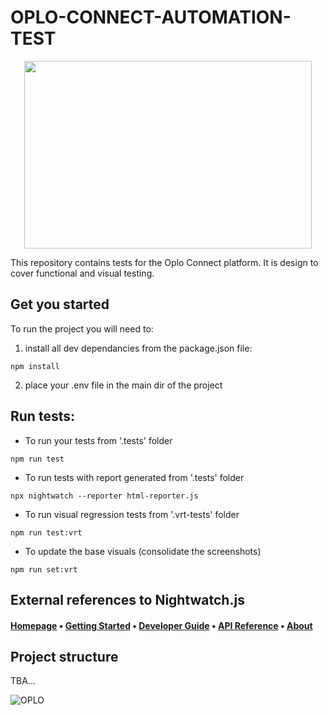 
# OPLO-CONNECT-AUTOMATION-TEST 
<p align="center">
  <img width="460" height="300" src="https://encrypted-tbn0.gstatic.com/images?q=tbn:ANd9GcRwUwQwbWa73Z8Yv236hU5O78ZcZQdTPFNYjw&usqp=CAU">
</p>
This repository contains tests for the Oplo Connect platform. It is design to cover functional and visual testing. 

## Get you started

To run the project you will need to:

1. install all dev dependancies from the package.json file:
```
npm install
```

2. place your .env file in the main dir of the project

## Run tests:
* To run your tests from '.tests' folder
```
npm run test 
```

* To run tests with report generated from '.tests' folder
```
npx nightwatch --reporter html-reporter.js 
```

* To run visual regression tests from '.vrt-tests' folder
```
npm run test:vrt
```

* To update the base visuals (consolidate the screenshots)
```
npm run set:vrt
```

## External references to Nightwatch.js
#### [Homepage](https://nightwatchjs.org) &bullet; [Getting Started](https://nightwatchjs.org/gettingstarted) &bullet; [Developer Guide](https://nightwatchjs.org/guide) &bullet; [API Reference](https://nightwatchjs.org/api) &bullet; [About](https://nightwatchjs.org/about)


## Project structure
TBA...

![OPLO](https://www.cognizantsoftvision.com/wp-content/uploads/2017/10/05233246/AAEAAQAAAAAAAA0-AAAAJGIwM2QxZTk3LTRmMTItNDU0Ny1hMTYzLWVmY2Q3NzhlYWU0Ng.png "OPLO" )




